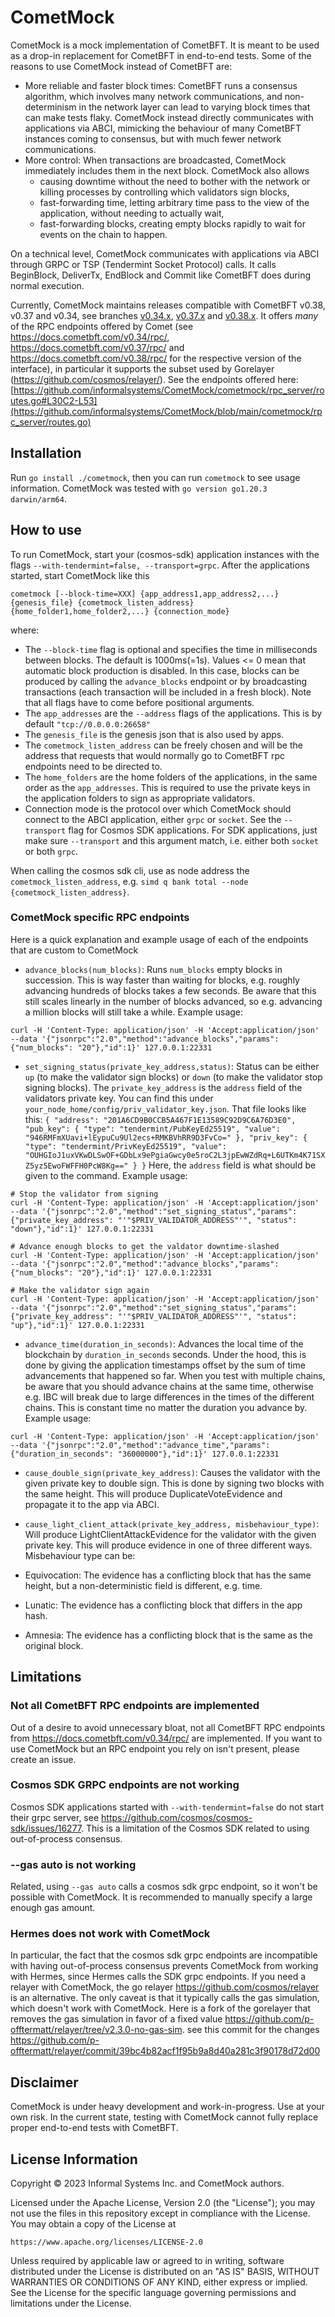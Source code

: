 # CometMock

CometMock is a mock implementation of CometBFT.
It is meant to be used as a drop-in replacement for CometBFT in end-to-end tests.
Some of the reasons to use CometMock instead of CometBFT are:
* More reliable and faster block times: CometBFT runs a consensus algorithm, which involves many network communications, and non-determinism in the network layer can lead to varying block times that can make tests flaky.
CometMock instead directly communicates with applications via ABCI, mimicking the behaviour of many CometBFT instances coming to consensus, but with much fewer network communications.
* More control: When transactions are broadcasted, CometMock immediately includes them in the next block. CometMock also allows
    * causing downtime without the need to bother with the network or killing processes by
controlling which validators sign blocks,
    * fast-forwarding time, letting arbitrary time pass to the view of the application, without needing to actually wait,
    * fast-forwarding blocks, creating empty blocks rapidly to wait for events on the chain to happen.

On a technical level, CometMock communicates with applications via ABCI through GRPC or TSP (Tendermint Socket Protocol) calls. It calls BeginBlock, DeliverTx, EndBlock and Commit like CometBFT does during normal execution.

Currently, CometMock maintains releases compatible with CometBFT v0.38, v0.37 and v0.34, see branches [v0.34.x](https://github.com/informalsystems/CometMock/tree/v0.34.x), [v0.37.x](https://github.com/informalsystems/CometMock/tree/v0.37.x) and [v0.38.x](https://github.com/informalsystems/CometMock/tree/v0.38.x). It offers *many* of the RPC endpoints offered by Comet (see https://docs.cometbft.com/v0.34/rpc/, https://docs.cometbft.com/v0.37/rpc/ and https://docs.cometbft.com/v0.38/rpc/ for the respective version of the interface),
in particular it supports the subset used by Gorelayer (https://github.com/cosmos/relayer/).
See the endpoints offered here: [https://github.com/informalsystems/CometMock/cometmock/rpc_server/routes.go#L30C2-L53](https://github.com/informalsystems/CometMock/blob/main/cometmock/rpc_server/routes.go)

## Installation

Run `go install ./cometmock`, then you can run `cometmock` to see usage information.
CometMock was tested with `go version go1.20.3 darwin/arm64`.

## How to use

To run CometMock, start your (cosmos-sdk) application instances with the flags ```--with-tendermint=false, --transport=grpc```.
After the applications started, start CometMock like this
```
cometmock [--block-time=XXX] {app_address1,app_address2,...} {genesis_file} {cometmock_listen_address} {home_folder1,home_folder2,...} {connection_mode}
```

where: 
* The `--block-time` flag is optional and specifies the time in milliseconds between blocks. The default is 1000ms(=1s). Values <= 0 mean that automatic block production is disabled. In this case, blocks can be produced by calling the `advance_blocks` endpoint or by broadcasting transactions (each transaction will be included in a fresh block). Note that all flags have to come before positional arguments.
* The `app_addresses` are the `--address` flags of the applications. This is by default `"tcp://0.0.0.0:26658"`
* The `genesis_file` is the genesis json that is also used by apps.
* The `cometmock_listen_address` can be freely chosen and will be the address that requests that would normally go to CometBFT rpc endpoints need to be directed to.
* The `home_folders` are the home folders of the applications, in the same order as the `app_addresses`. This is required to use the private keys in the application folders to sign as appropriate validators.
* Connection mode is the protocol over which CometMock should connect to the ABCI application, either `grpc` or `socket`. See the `--transport` flag for Cosmos SDK applications. For SDK applications, just make sure `--transport` and this argument match, i.e. either both `socket` or both `grpc`.

When calling the cosmos sdk cli, use as node address the `cometmock_listen_address`,
e.g. `simd q bank total --node {cometmock_listen_address}`.

### CometMock specific RPC endpoints

Here is a quick explanation and example usage of each of the endpoints that are custom to CometMock

* `advance_blocks(num_blocks)`: Runs `num_blocks` empty blocks in succession. This is way faster than waiting for blocks, e.g. roughly advancing hundreds of blocks takes a few seconds.
Be aware that this still scales linearly in the number of blocks advanced, so e.g. advancing a million blocks will still take a while.
Example usage:
```
curl -H 'Content-Type: application/json' -H 'Accept:application/json' --data '{"jsonrpc":"2.0","method":"advance_blocks","params":{"num_blocks": "20"},"id":1}' 127.0.0.1:22331
```
* `set_signing_status(private_key_address,status)`: Status can be either `up` (to make the validator sign blocks) or `down` (to make the validator stop signing blocks).
The `private_key_address` is the `address` field of the validators private key. You can find this under `your_node_home/config/priv_validator_key.json`.
That file looks like this: ```{
  "address": "201A6CD9B0CCB5A467F1E13589C92D9C6A76D3E0",
  "pub_key": {
    "type": "tendermint/PubKeyEd25519",
    "value": "946RMFmXUavi+lEypuCu9Ul2ecs+RMKBVhRR9D3FvCo="
  },
  "priv_key": {
    "type": "tendermint/PrivKeyEd25519",
    "value": "OUHGIoJ1uxVKwDLSwOF+GDbLx9ePgiaGwcy0e5roC2L3jpEwWZdRq+L6UTKm4K71SXZ5yz5EwoFWFFH0PcW8Kg=="
  }
}```
Here, the `address` field is what should be given to the command.
Example usage:
```
# Stop the validator from signing
curl -H 'Content-Type: application/json' -H 'Accept:application/json' --data '{"jsonrpc":"2.0","method":"set_signing_status","params":{"private_key_address": "'"$PRIV_VALIDATOR_ADDRESS"'", "status": "down"},"id":1}' 127.0.0.1:22331

# Advance enough blocks to get the valdator downtime-slashed
curl -H 'Content-Type: application/json' -H 'Accept:application/json' --data '{"jsonrpc":"2.0","method":"advance_blocks","params":{"num_blocks": "20"},"id":1}' 127.0.0.1:22331

# Make the validator sign again
curl -H 'Content-Type: application/json' -H 'Accept:application/json' --data '{"jsonrpc":"2.0","method":"set_signing_status","params":{"private_key_address": "'"$PRIV_VALIDATOR_ADDRESS"'", "status": "up"},"id":1}' 127.0.0.1:22331
```

* `advance_time(duration_in_seconds)`: Advances the local time of the blockchain by `duration_in_seconds` seconds. Under the hood, this is done by giving the application timestamps offset by the sum of time advancements that happened so far.
When you test with multiple chains, be aware that you should advance chains at the same time, otherwise e.g. IBC will break due to large differences in the times of the different chains.
This is constant time no matter the duration you advance by.
Example usage:
```
curl -H 'Content-Type: application/json' -H 'Accept:application/json' --data '{"jsonrpc":"2.0","method":"advance_time","params":{"duration_in_seconds": "36000000"},"id":1}' 127.0.0.1:22331
```

* `cause_double_sign(private_key_address)`: Causes the validator with the given private key to double sign. This is done by signing two blocks with the same height. This will produce DuplicateVoteEvidence and propagate it to the app via ABCI.

* `cause_light_client_attack(private_key_address, misbehaviour_type)`: Will produce LightClientAttackEvidence for the validator with the given private key. This will produce evidence in one of three different ways. Misbehaviour type can be:
* Equivocation: The evidence has a conflicting block that has the same height, but a non-deterministic field is different, e.g. time.
* Lunatic: The evidence has a conflicting block that differs in the app hash.
* Amnesia: The evidence has a conflicting block that is the same as the original block.

## Limitations

### Not all CometBFT RPC endpoints are implemented
Out of a desire to avoid unnecessary bloat, not all CometBFT RPC endpoints from https://docs.cometbft.com/v0.34/rpc/ are implemented.
If you want to use CometMock but an RPC endpoint you rely on isn't present, please create an issue.

### Cosmos SDK GRPC endpoints are not working
Cosmos SDK applications started with `--with-tendermint=false`
do not start their grpc server, see https://github.com/cosmos/cosmos-sdk/issues/16277.
This is a limitation of the Cosmos SDK related to using out-of-process consensus.

### --gas auto is not working
Related, using `--gas auto` calls a cosmos sdk grpc endpoint, so it won't be possible with CometMock.
It is recommended to manually specify a large enough gas amount.

### Hermes does not work with CometMock
In particular, the fact that the cosmos sdk grpc endpoints are incompatible with having
out-of-process consensus prevents CometMock from working with Hermes, since Hermes calls the SDK grpc endpoints.
If you need a relayer with CometMock, the go relayer https://github.com/cosmos/relayer 
is an alternative. The only caveat is that it typically calls the gas simulation, which doesn't work with CometMock.
Here is a fork of the gorelayer that removes the gas simulation in favor of a fixed value https://github.com/p-offtermatt/relayer/tree/v2.3.0-no-gas-sim.
see this commit for the changes https://github.com/p-offtermatt/relayer/commit/39bc4b82acf1f95b9a8d40a281c3f90178d72d00


## Disclaimer

CometMock is under heavy development and work-in-progress.
Use at your own risk. In the current state, testing with CometMock cannot fully replace proper end-to-end tests
with CometBFT.

## License Information

Copyright © 2023 Informal Systems Inc. and CometMock authors.

Licensed under the Apache License, Version 2.0 (the "License"); you may not use the files in this repository except in compliance with the License. You may obtain a copy of the License at

```https://www.apache.org/licenses/LICENSE-2.0```

Unless required by applicable law or agreed to in writing, software distributed under the License is distributed on an "AS IS" BASIS, WITHOUT WARRANTIES OR CONDITIONS OF ANY KIND, either express or implied. See the License for the specific language governing permissions and limitations under the License.
